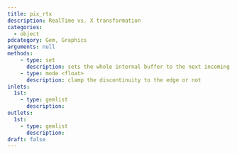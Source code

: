 ```yaml
---
title: pix_rtx
description: RealTime vs. X transformation
categories:
  - object
pdcategory: Gem, Graphics
arguments: null
methods:
    - type: set
      description: sets the whole internal buffer to the next incoming frame
    - type: mode <float>
      description: clamp the discontinuity to the edge or not
inlets:
  1st:
    - type: gemlist
      description:
outlets:
  1st:
    - type: gemlist
      description:
draft: false
---
```


